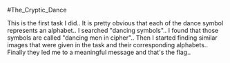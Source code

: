 #The_Cryptic_Dance

This is the first task I did.. It is pretty obvious that each of the dance symbol represents an alphabet.. I searched "dancing symbols".. I found that those symbols are called "dancing men in cipher".. Then I started finding similar images that were given in the task and their corresponding alphabets.. Finally they led me to a meaningful message and that's the flag..